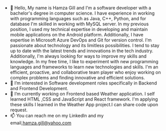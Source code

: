 - 👋 Hello, My name is Hamza Gill and I'm a software developer with a bachelor's degree in computer science. I have experience in working with programming languages such as Java, C++, Python, and for database I'm skilled in working with MySQL server. In my previous position, I used my technical expertise in developing and maintain mobile applications on the Android platform. Additionally, I have expertise in Microsoft Azure DevOps and Git for version control.
I'm passionate about technology and its limitless possibilities. I tend to stay up to date with the latest trends and innovations in the tech industry. Additionally, I'm always looking for ways to improve my skills and knowledge. In my free time, I like to experiment with new programming languages and frameworks to learn new technologies and skills.
I'm an efficient, proactive, and collaborative team player who enjoy working on complex problems and finding innovative and efficient solutions.
- 👀 I’m interested in Software development roles specifically in Backend and Frontend Development.
- 🌱 I’m currently working on Frontend based Weather application. I self learned HTML ,CSS and JavaScript and React framework. I'm applying these skills I learned in the Weather App project.I can share code upon request.
- 📫 You can reach me on my LinkedIn and my email,hamza.gill@yahoo.com
  
